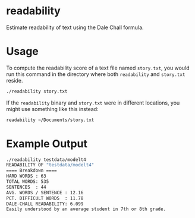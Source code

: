 # readability
Estimate readability of text using the Dale Chall formula.

# Usage

To compute the readability score of a text file named `story.txt`, you would run 
this command in the directory where both `readability` and `story.txt` reside.
```sh
./readability story.txt
```
If the `readability` binary and `story.txt` were in different locations, you 
might use something like this instead:
```sh
readability ~/Documents/story.txt
```

# Example Output

```sh
./readability testdata/modelt4
READABILITY OF "testdata/modelt4"
==== Breakdown ====
HARD WORDS : 63
TOTAL WORDS: 535
SENTENCES  : 44
AVG. WORDS / SENTENCE : 12.16
PCT. DIFFICULT WORDS  : 11.78
DALE-CHALL READABILITY: 6.099
Easily understood by an average student in 7th or 8th grade.
````
